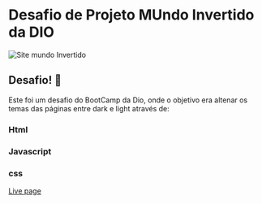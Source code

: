 # Desafio de Projeto MUndo Invertido da DIO

![Site mundo Invertido](./assets/images/screenshot)

## Desafio! 👋

Este foi um desafio do BootCamp da Dio, onde o objetivo era altenar os temas das páginas entre dark e light através de:
### Html
### Javascript
### css


[Live page](https://allesonsales.github.io/Mundo-invertido/)
